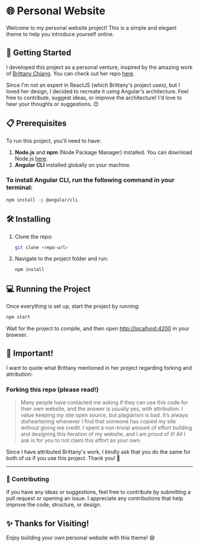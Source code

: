 
# 🌐 Personal Website

Welcome to my personal website project! This is a simple and elegant theme to help you introduce yourself online.

## 🚀 Getting Started

I developed this project as a personal venture, inspired by the amazing work of [Brittany Chiang](https://github.com/bchiang7). You can check out her repo [here](https://github.com/bchiang7/v4).

Since I'm not an expert in ReactJS (which Brittany's project uses), but I loved her design, I decided to recreate it using Angular's architecture.
Feel free to contribute, suggest ideas, or improve the architecture! I'd love to hear your thoughts or suggestions. 😊

## 📋 Prerequisites

To run this project, you'll need to have:

1. **Node.js** and **npm** (Node Package Manager) installed. You can download Node.js [here](https://nodejs.org/).
2. **Angular CLI** installed globally on your machine.

### To install Angular CLI, run the following command in your terminal:

```bash
npm install -g @angular/cli
```

## 🛠 Installing

1. Clone the repo:
   ```bash
   git clone <repo-url>
   ```
2. Navigate to the project folder and run:
   ```bash
   npm install
   ```

## 💻 Running the Project

Once everything is set up, start the project by running:

```bash
npm start
```

Wait for the project to compile, and then open [http://localhost:4200](http://localhost:4200) in your browser.

## 🚨 Important!

I want to quote what Brittany mentioned in her project regarding forking and attribution:

### Forking this repo (please read!)
> Many people have contacted me asking if they can use this code for their own website, and the answer is usually yes, with attribution. I value keeping my site open source, but plagiarism is bad. It’s always disheartening whenever I find that someone has copied my site without giving me credit. I spent a non-trivial amount of effort building and designing this iteration of my website, and I am proud of it! All I ask is for you to not claim this effort as your own.

Since I have attributed Brittany's work, I kindly ask that you do the same for both of us if you use this project. Thank you! 🙌

---

### 📣 Contributing

If you have any ideas or suggestions, feel free to contribute by submitting a pull request or opening an issue. I appreciate any contributions that help improve the code, structure, or design.

## ✨ Thanks for Visiting!

Enjoy building your own personal website with this theme! 😄
